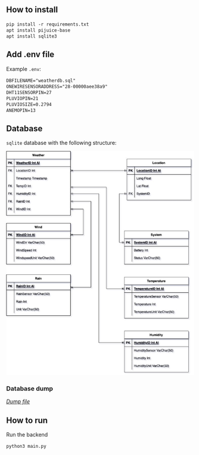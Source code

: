 ## How to install
```
pip install -r requirements.txt
apt install pijuice-base
apt install sqlite3
```

## Add .env file
Example `.env`:

```
DBFILENAME="weatherdb.sql"
ONEWIRESENSORADDRESS="28-00000aee38a9"
DHT11SENSORPIN=27
PLUVIOPIN=21
PLUVIOSIZE=0.2794
ANEMOPIN=13
```

## Database
`sqlite` database with the following structure:

![Alt text](./WeatherDatabaseDiagram.jpg "database structure diagram")

### Database dump

*[Dump file](https://github.com/BerendVandenbussche/WeatherPi/blob/master/weatherdb.sql)*

## How to run

Run the backend

```
python3 main.py
```
